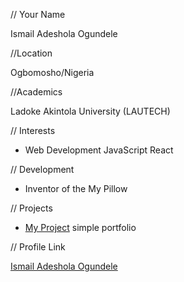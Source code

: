 // Your Name

Ismail Adeshola Ogundele


//Location

Ogbomosho/Nigeria

//Academics

Ladoke Akintola University (LAUTECH)

// Interests

- Web Development JavaScript React

// Development

- Inventor of the My Pillow

//  Projects

- [My Project](https://github.com/I-Slot/Responsive-page) simple portfolio

//  Profile Link

[Ismail Adeshola Ogundele](https://github.com/i-slot)